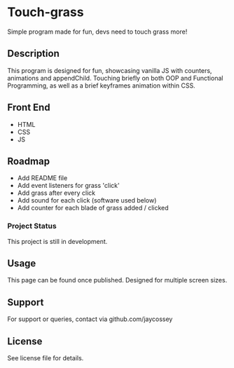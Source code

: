 # Touch-grass

Simple program made for fun, devs need to touch grass more!

## Description

This program is designed for fun, showcasing vanilla JS with counters, animations and appendChild. Touching briefly on both OOP and Functional Programming, as well as a brief keyframes animation within CSS.

## Front End

- HTML
- CSS
- JS

## Roadmap

- Add README file
- Add event listeners for grass 'click'
- Add grass after every click
- Add sound for each click (software used below)
- Add counter for each blade of grass added / clicked

### Project Status

This project is still in development.

## Usage

This page can be found once published. Designed for multiple screen sizes.

## Support 

For support or queries, contact via github.com/jaycossey

## License

See license file for details.
